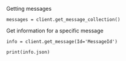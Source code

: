 Getting messages 

    messages = client.get_message_collection()
    
Get information for a specific message

    info = client.get_message(Id='MessageId')

    print(info.json)
  

